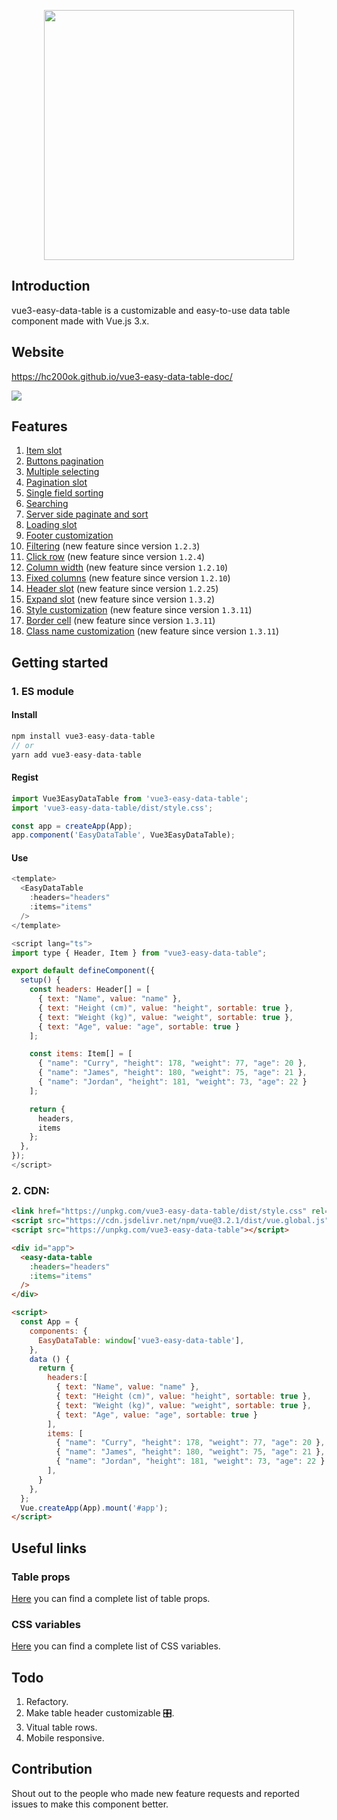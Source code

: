 <p align="center">
<img src="logo.png"  width="400"/ />
</p>

## Introduction
vue3-easy-data-table is a customizable and easy-to-use data table component made with Vue.js 3.x.

## Website
https://hc200ok.github.io/vue3-easy-data-table-doc/

<img src="./images/demo.png"  />

## Features
1. [Item slot](https://hc200ok.github.io/vue3-easy-data-table-doc/features/item-slot.html)
2. [Buttons pagination](https://hc200ok.github.io/vue3-easy-data-table-doc/features/buttons-pagination.html)
3. [Multiple selecting](https://hc200ok.github.io/vue3-easy-data-table-doc/features/multiple-selecting.html)
4. [Pagination slot](https://hc200ok.github.io/vue3-easy-data-table-doc/features/pagination-slot.html)
5. [Single field sorting](https://hc200ok.github.io/vue3-easy-data-table-doc/features/single-field-sorting.html)
6. [Searching](https://hc200ok.github.io/vue3-easy-data-table-doc/features/searching.html)
7. [Server side paginate and sort](https://hc200ok.github.io/vue3-easy-data-table-doc/features/server-side-paginate-and-sort.html)
8. [Loading slot](https://hc200ok.github.io/vue3-easy-data-table-doc/features/loading-slot.html)
9. [Footer customization](https://hc200ok.github.io/vue3-easy-data-table-doc/features/footer-customization.html)
10. [Filtering](https://hc200ok.github.io/vue3-easy-data-table-doc/features/filtering.html) (new feature since version `1.2.3`)
11. [Click row](https://hc200ok.github.io/vue3-easy-data-table-doc/features/click-row.html) (new feature since version `1.2.4`)
12. [Column width](https://hc200ok.github.io/vue3-easy-data-table-doc/features/column-width.html) (new feature since version `1.2.10`)
13. [Fixed columns](https://hc200ok.github.io/vue3-easy-data-table-doc/features/fixed-column.html) (new feature since version `1.2.10`)
14. [Header slot](https://hc200ok.github.io/vue3-easy-data-table-doc/features/header-slot.html) (new feature since version `1.2.25`)
15. [Expand slot](https://hc200ok.github.io/vue3-easy-data-table-doc/features/expand-slot.html) (new feature since version `1.3.2`)
16. [Style customization](https://hc200ok.github.io/vue3-easy-data-table-doc/features/style-customization.html) (new feature since version `1.3.11`)
17. [Border cell](https://hc200ok.github.io/vue3-easy-data-table-doc/features/border-cell.html) (new feature since version `1.3.11`)
18. [Class name customization](https://hc200ok.github.io/vue3-easy-data-table-doc/features/class-name-customization.html) (new feature since version `1.3.11`)

## Getting started
### 1. ES module
#### Install
```js
npm install vue3-easy-data-table
// or
yarn add vue3-easy-data-table
```

#### Regist
```js
import Vue3EasyDataTable from 'vue3-easy-data-table';
import 'vue3-easy-data-table/dist/style.css';

const app = createApp(App);
app.component('EasyDataTable', Vue3EasyDataTable);
```

#### Use
```js
<template>
  <EasyDataTable
    :headers="headers"
    :items="items"
  />
</template>

<script lang="ts">
import type { Header, Item } from "vue3-easy-data-table";

export default defineComponent({
  setup() {
    const headers: Header[] = [
      { text: "Name", value: "name" },
      { text: "Height (cm)", value: "height", sortable: true },
      { text: "Weight (kg)", value: "weight", sortable: true },
      { text: "Age", value: "age", sortable: true }
    ];

    const items: Item[] = [
      { "name": "Curry", "height": 178, "weight": 77, "age": 20 },
      { "name": "James", "height": 180, "weight": 75, "age": 21 },
      { "name": "Jordan", "height": 181, "weight": 73, "age": 22 }
    ];

    return {
      headers,
      items
    };
  },
});
</script>
```

### 2. CDN:
```html
<link href="https://unpkg.com/vue3-easy-data-table/dist/style.css" rel="stylesheet">
<script src="https://cdn.jsdelivr.net/npm/vue@3.2.1/dist/vue.global.js"></script>
<script src="https://unpkg.com/vue3-easy-data-table"></script>

<div id="app">
  <easy-data-table
    :headers="headers"
    :items="items"
  />
</div>

<script>
  const App = {
    components: {
      EasyDataTable: window['vue3-easy-data-table'],
    },
    data () {
      return {
        headers:[
          { text: "Name", value: "name" },
          { text: "Height (cm)", value: "height", sortable: true },
          { text: "Weight (kg)", value: "weight", sortable: true },
          { text: "Age", value: "age", sortable: true }
        ],
        items: [
          { "name": "Curry", "height": 178, "weight": 77, "age": 20 },
          { "name": "James", "height": 180, "weight": 75, "age": 21 },
          { "name": "Jordan", "height": 181, "weight": 73, "age": 22 }
        ],
      }
    },
  };
  Vue.createApp(App).mount('#app');
</script>
```

## Useful links

### Table props
[Here](docs/table-props.md) you can find a complete list of table props.

### CSS variables
[Here](docs/css-variables.md) you can find a complete list of CSS variables.

## Todo
1. Refactory.
3. Make table header customizable 🎛️.
4. Vitual table rows.
5. Mobile responsive.

## Contribution
Shout out to the people who made new feature requests and reported issues to make this component better.
